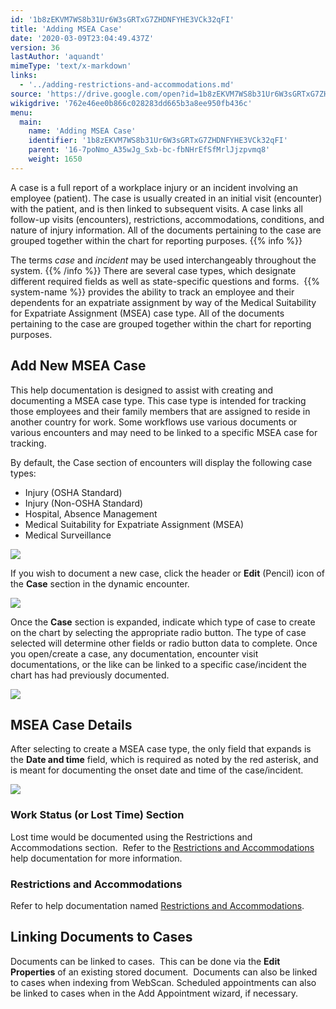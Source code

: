 ```yaml
---
id: '1b8zEKVM7WS8b31Ur6W3sGRTxG7ZHDNFYHE3VCk32qFI'
title: 'Adding MSEA Case'
date: '2020-03-09T23:04:49.437Z'
version: 36
lastAuthor: 'aquandt'
mimeType: 'text/x-markdown'
links:
  - '../adding-restrictions-and-accommodations.md'
source: 'https://drive.google.com/open?id=1b8zEKVM7WS8b31Ur6W3sGRTxG7ZHDNFYHE3VCk32qFI'
wikigdrive: '762e46ee0b866c028283dd665b3a8ee950fb436c'
menu:
  main:
    name: 'Adding MSEA Case'
    identifier: '1b8zEKVM7WS8b31Ur6W3sGRTxG7ZHDNFYHE3VCk32qFI'
    parent: '16-7poNmo_A35wJg_Sxb-bc-fbNHrEfSfMrlJjzpvmq8'
    weight: 1650
---
```

A case is a full report of a workplace injury or an incident involving an employee (patient). The case is usually created in an initial visit (encounter) with the patient, and is then linked to subsequent visits. A case links all follow-up visits (encounters), restrictions, accommodations, conditions, and nature of injury information. All of the documents pertaining to the case are grouped together within the chart for reporting purposes.
{{% info %}}

The terms *case* and *incident* may be used interchangeably throughout the system.
{{% /info %}}
There are several case types, which designate different required fields as well as state-specific questions and forms.  {{% system-name %}} provides the ability to track an employee and their dependents for an expatriate assignment by way of the Medical Suitability for Expatriate Assignment (MSEA) case type. All of the documents pertaining to the case are grouped together within the chart for reporting purposes.

## **Add New MSEA Case**

This help documentation is designed to assist with creating and documenting a MSEA case type. This case type is intended for tracking those employees and their family members that are assigned to reside in another country for work. Some workflows use various documents or various encounters and may need to be linked to a specific MSEA case for tracking.

By default, the Case section of encounters will display the following case types:

* Injury (OSHA Standard) 
* Injury (Non-OSHA Standard) 
* Hospital, Absence Management 
* Medical Suitability for Expatriate Assignment (MSEA)
* Medical Surveillance


![](../adding-msea-case.assets/10000201000004A400000102E8549FDCA2FE867C.png)


If you wish to document a new case, click the header or **Edit** (Pencil) icon of the **Case** section in the dynamic encounter.


![](../adding-msea-case.assets/10000201000004A400000102E5623BD7A1337E27.png)


Once the **Case** section is expanded, indicate which type of case to create on the chart by selecting the appropriate radio button. The type of case selected will determine other fields or radio button data to complete. Once you open/create a case, any documentation, encounter visit documentations, or the like can be linked to a specific case/incident the chart has had previously documented.


![](../adding-msea-case.assets/10000201000004B3000000BEAE20678052E2F410.png)


## **MSEA Case Details**

After selecting to create a MSEA case type, the only field that expands is the **Date and time** field, which is required as noted by the red asterisk, and is meant for documenting the onset date and time of the case/incident.


![](../adding-msea-case.assets/10000201000004B3000000BE9AB8A19C38F131C3.png)



### **Work Status (or Lost Time) Section**

Lost time would be documented using the Restrictions and Accommodations section.  Refer to the [Restrictions and Accommodations](../adding-restrictions-and-accommodations.md) help documentation for more information.

### **Restrictions and Accommodations**

Refer to help documentation named [Restrictions and Accommodations](../adding-restrictions-and-accommodations.md).

## **Linking Documents to Cases**

Documents can be linked to cases.  This can be done via the **Edit Properties** of an existing stored document.  Documents can also be linked to cases when indexing from WebScan. Scheduled appointments can also be linked to cases when in the Add Appointment wizard, if necessary.

